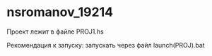 # nsromanov_19214
Проект лежит в файле PROJ1.hs

Рекомендация к запуску: запускать через файл launch(PROJ).bat
